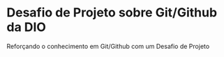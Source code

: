 # Desafio de Projeto sobre Git/Github da DIO
Reforçando o conhecimento em Git/Github com um Desafio de Projeto
